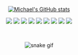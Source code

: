 <!-- ReadMe Profile -->
<div align="center">
  

[![Michael's GitHub stats](https://github-readme-stats.vercel.app/api?username=mm1089&hide_border=false&theme=vue&show_icons=true&hide_title=true)](https://github.com/mm1089)
  
<!--  
[![GitHub Streak](https://github-readme-streak-stats.herokuapp.com?user=mm1089&theme=vue&date_format=j%20M%5B%20Y%5D&fire=F18719&currStreakNum=000000&sideLabels=000000&sideNums=000000&currStreakLabel=000000)](https://github.com/mm1089)
-->

<!-- [![view - Documentation](https://img.shields.io/badge/view-Portfolio-blue?style=for-the-badge)]((https://mm1089.github.io/mm1089/) "Go to project documentation") -->

</div>
<div>
  <div align="center">

![](https://img.shields.io/badge/Code-React-informational?style=flat&logo=react&logoColor=white&color=2bbc8a)
![](https://img.shields.io/badge/Code-Express-informational?style=flat&logo=express&logoColor=white&color=2bbc8a)
![](https://img.shields.io/badge/Tools-Docker-informational?style=flat&logo=docker&logoColor=white&color=2bbc8a)
![](https://img.shields.io/badge/Code-JavaScript-informational?style=flat&logo=javascript&logoColor=white&color=2bbc8a)
![](https://img.shields.io/badge/Code-Vue-informational?style=flat&logo=vue.js&logoColor=white&color=2bbc8a)
![](https://img.shields.io/badge/Shell-Bash-informational?style=flat&logo=gnu-bash&logoColor=white&color=2bbc8a)
![](https://img.shields.io/badge/Tools-PostgreSQL-informational?style=flat&logo=postgresql&logoColor=white&color=2bbc8a)
![](https://img.shields.io/badge/Code-Python-informational?style=flat&logo=python&logoColor=white&color=2bbc8a)
![](https://img.shields.io/badge/Tools-Git-informational?style=flat&logo=git&logoColor=white&color=2bbc8a)
  </div>
<div>

  <br>
  
</div>

<div>
<!-- <h1 align="left">🐍My Contributions</h1> -->
  <div align="center">

  ![snake gif](https://github.com/mm1089/mm1089/blob/output/github-contribution-grid-snake.gif)
    
  </div>

</div>

<!--- UNUSED ASSETS


*Featured
[![Readme Card](https://github-readme-stats.vercel.app/api/pin/?username=mm1089&hide_border=true&theme=vue&repo=advanced-databases-group)](https://github.com/mm1089/advanced-databases-group)

[![Top Langs](https://github-readme-stats.vercel.app/api/top-langs/?username=mm1089&hide_border=false&theme=vue&card_width=500)](https://github.com/mm1089)

[![view - Documentation](https://img.shields.io/badge/view-Repositories-blue?style=for-the-badge)](https://github.com/mm1089?tab=repositories "Go to project repositories")

--->
